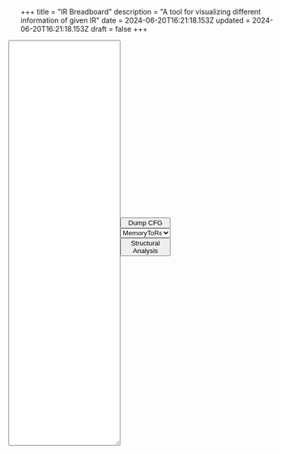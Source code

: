 +++
title = "IR Breadboard"
description = "A tool for visualizing different information of given IR"
date = 2024-06-20T16:21:18.153Z
updated = 2024-06-20T16:21:18.153Z
draft = false
+++

<div id="container">
  <textarea id="code-input"></textarea>
  <div id="menu">
    <button id="dump-cfg">Dump CFG</button>
    <select name="optimize" id="optimize">
      <option value="MemoryToRegister">MemoryToRegister</option>
      <option value="RemoveLoadDirectlyAfterStore">RemoveLoadDirectlyAfterStore</option>
      <option value="RemoveOnlyOnceStore">RemoveOnlyOnceStore</option>
      <option value="RemoveUnusedRegister">RemoveUnusedRegister</option>
      <option value="TopologicalSort">TopologicalSort</option>
    </select>
    <button id="structural-analysis">Structural Analysis</button>
  </div>
  <div id="info">
    <pre class="hidden" id="output"></pre>
    <svg class="hidden" id="svg-graph">
    </svg>
  </div>
</div>

<style>
.hidden {
  display: none;
}
#container {
  display: flex;
  align-items: center;
  margin-left: -24px;
  margin-right: -24px;
}
#code-input {
  width: 40%;
  min-height: 100px;
  height: 800px;
  font-size: 12px;
  font-family: 'Zed Mono', 'Fira Code', 'Source Code Pro', 'Courier New', Courier, monospace;
}
#menu {
  width: 18%;
  min-height: 100px;
  font-size: 10pt;
}
#menu > * {
  width: 100%;
}
#info {
  width: 40%;
  height: 800px;
  overflow: scroll;
}
#svg-graph {
  background: white;
}
#svg-graph text {
  font-size: 10px;
  stroke: 0;
  font: 'Zed Mono', 'Fira Code', 'Source Code Pro', 'Courier New', Courier, monospace;
  fill: #000;
}
.clickable {
  cursor: pointer;
}
</style>

<script src="https://dagrejs.github.io/project/dagre/latest/dagre.min.js">
</script>
<script type="module">
import init, { parse, optimize, dump_control_flow_graph, structural_analysis } from "./ir_breadboard.js";

const svgNS = "http://www.w3.org/2000/svg";
const nodeRadius = 30;
let expanded = [[0]];

function fill_holes(graph) {
  let new_nodes = [];
  const length = graph.node_holes.length + graph.nodes.length;
  for (let i = 0; i < length; ++i) {
    if (graph.node_holes[0] === i) {
      graph.node_holes.shift();
      new_nodes.push(undefined);
    } else {
      new_nodes.push(graph.nodes.shift());
    }
  }
  graph.nodes = new_nodes;
}

function startsWith(arr, sequence) {
  if (arr.length < sequence.length) {
    return false;
  }
  for (let i = 0; i < sequence.length; i++) {
    if (arr[i] !== sequence[i]) {
      return false;
    }
  }
  return true;
}

function layoutAll(root_graph, path) {
  fill_holes(root_graph);
  let g = new dagre.graphlib.Graph();
  g.setGraph({marginx: nodeRadius, marginy: nodeRadius});
  g.setDefaultEdgeLabel(function() { return {}; });
  root_graph.nodes.forEach((node, index) => {
    path.push(index);

    if (node !== undefined
      && expanded.find(it => startsWith(it, path)) === undefined
      && node.Single === undefined) {
      // eg.
      // expanded: [[1, 0, 1, 0], [2, 2, 2]]
      // path: [1, 0, 1]: expanded, will not reach here
      // path: [2, 0]   : not expanded, reach heres
      g.setNode(index, {
        label: node,
        width: nodeRadius * 4,
        height: nodeRadius * 3
      });
    } else if (node !== undefined && node.Single !== undefined) {
      g.setNode(index, {
        label: node,
        width: nodeRadius * 2,
        height: nodeRadius * 2
      });
    } else if (node !== undefined && node.If !== undefined) {
      layoutAll(node.If.content.graph, path);
      g.setNode(index, {
        label: node,
        width: node.If.content.graph.layouted.graph().width,
        height: node.If.content.graph.layouted.graph().height
      });
    } else if (node !== undefined && node.Loop !== undefined) {
      layoutAll(node.Loop.graph, path);
      g.setNode(index, {
        label: node,
        width: node.Loop.graph.layouted.graph().width,
        height: node.Loop.graph.layouted.graph().height
      });
    } else if (node !== undefined && node.Block !== undefined) {
      layoutAll(node.Block.graph, path);
      g.setNode(index, {
        label: node,
        width: node.Block.graph.layouted.graph().width,
        height: node.Block.graph.layouted.graph().height
      });
    } else if (node !== undefined) {
      console.error("unreachable");
    }
    path.pop();
  });
  root_graph.edges.forEach(edge => {
    if (edge) {
      g.setEdge(edge[0], edge[1]);
    }
  });
  dagre.layout(g);
  root_graph.layouted = g;
  root_graph.path = path;
}

function renderExpandableGraph(element, subgraph, path) {
  subgraph.layouted.edges().forEach(function(e) {
    let edge = subgraph.layouted.edge(e);
    let points = edge.points;
    const path = document.createElementNS(svgNS, "path");
    path.setAttribute("d", `M ${points[0].x} ${points[0].y} Q${points[1].x} ${points[1].y} ${points[2].x} ${points[2].y}`);
    path.setAttribute("stroke", "black");
    path.setAttribute("fill", "transparent");
    path.setAttribute("style", "stroke:#000; marker-end: url(#arrow);");
    path.setAttribute("stroke-width", "1.5");
    let edge_info = subgraph.edges.find(it => it && it.from === parseInt(e.v) && it.to === parseInt(e.w));
    if (edge_info && edge_info.back) {
      path.setAttribute('stroke-dasharray', '1.5 1.5');
    }
    element.appendChild(path);
  });
  subgraph.layouted.nodes().forEach((node, index) => {
    path.push(parseInt(node));
    let node_object = subgraph.nodes[node];
    let node_layout = subgraph.layouted.node(node);
    let node_subgraph = null;
    if (node_object.If !== undefined) {
      node_subgraph = node_object.If.content.graph;
    } else if (node_object.Loop !== undefined) {
      node_subgraph = node_object.Loop.graph;
    } else if (node_object.Block !== undefined) {
      node_subgraph = node_object.Block.graph;
    }
    if (node_object.Single !== undefined) {
      const circle = document.createElementNS(svgNS, "circle");
      circle.setAttribute("r", nodeRadius);
      circle.setAttribute("fill", "red");
      circle.setAttribute("cx", node_layout.x);
      circle.setAttribute("cy", node_layout.y);
      element.appendChild(circle);
    } else if (node_subgraph !== null && node_subgraph.layouted === undefined) {
      const group = document.createElementNS(svgNS, "g");
      group.setAttribute("transform", `translate(${node_layout.x - nodeRadius * 2}, ${node_layout.y - nodeRadius * 1.5})`);

      const rect = document.createElementNS(svgNS, "rect");
      rect.setAttribute("width", nodeRadius * 4);
      rect.setAttribute("height", nodeRadius * 3);
      rect.setAttribute("fill", "red");
      group.appendChild(rect);

      const textElement = document.createElementNS(svgNS, "text");
      textElement.setAttribute("x", nodeRadius * 2);
      textElement.setAttribute("y", nodeRadius * 1.5);
      textElement.setAttribute("text-anchor", "middle");
      textElement.setAttribute("dominant-baseline", "central");
      textElement.setAttribute("pointer-events", "none");
      textElement.setAttribute("style", "font-size: 20px; fill: white;");
      const textNode = document.createTextNode("+");
      textElement.appendChild(textNode);
      group.appendChild(textElement);
      group.classList.add("clickable");

      element.appendChild(group);
      let pathCloned = [...path];
      element.addEventListener('click', (event) => {
        event.stopPropagation();
        let inserted = false;
        for (let current_expaned of expanded) {
          if (pathCloned !== undefined && startsWith(pathCloned, current_expaned)) {
            current_expaned.splice(0, current_expaned.length, ...pathCloned);
            inserted = true;
            break;
          }
        }
        if (!inserted) {
          expanded.push(path);
        }
        render_structural_analysis();
      });
    } else if (node_subgraph !== null) {
      const subElement = document.createElementNS(svgNS, "g");
      subElement.setAttribute("transform", `translate(${node_layout.x - node_subgraph.layouted.graph().width / 2}, ${node_layout.y - node_subgraph.layouted.graph().height / 2})`);

      const rect = document.createElementNS(svgNS, "rect");
      rect.setAttribute("x", 0);
      rect.setAttribute("y", 0);
      rect.setAttribute("width", node_subgraph.layouted.graph().width);
      rect.setAttribute("height", node_subgraph.layouted.graph().height);
      rect.setAttribute("fill", "transparent");
      rect.setAttribute("stroke", "black");
      rect.setAttribute("stroke-width", "1");
      subElement.appendChild(rect);

      const closeG = document.createElementNS(svgNS, "g");
      const closeRect = document.createElementNS(svgNS, "rect");
      closeRect.setAttribute("x", 0);
      closeRect.setAttribute("y", 0);
      closeRect.setAttribute("width", 32);
      closeRect.setAttribute("height", 24);
      closeRect.setAttribute("fill", "black");

      const textElement = document.createElementNS(svgNS, "text");
      textElement.setAttribute("x", 16);
      textElement.setAttribute("y", 10);
      textElement.setAttribute("text-anchor", "middle");
      textElement.setAttribute("dominant-baseline", "central");
      textElement.setAttribute("pointer-events", "none");
      textElement.setAttribute("style", "font-size: 20px; fill: white;");
      const textNode = document.createTextNode("-");
      textElement.appendChild(textNode);

      closeG.appendChild(closeRect);
      closeG.appendChild(textElement);
      closeG.classList.add("clickable");

      let pathCloned = [...path];
      closeG.addEventListener('click', (event) => {
        event.stopPropagation();
        for (let current_expaned of expanded) {
          if (startsWith(current_expaned, pathCloned)) {
            while (current_expaned.length !== pathCloned.length) {
              current_expaned.pop();
            }
            current_expaned.pop();
            break;
          }
        }
        render_structural_analysis();
      });

      subElement.appendChild(closeG);

      renderExpandableGraph(subElement, node_subgraph, path);
      element.appendChild(subElement);
    } else {
      console.error("unreachable");
    }
    path.pop();
  });
}

function render_structural_analysis() {
  const code = document.getElementById('code-input').value;
  let analysis_result = structural_analysis(code);
  fill_holes(analysis_result.graph);
  layoutAll(analysis_result.graph, [0]);
  const svg = document.getElementById("svg-graph");
  svg.setAttribute("width", analysis_result.graph.layouted.graph().width);
  svg.setAttribute("height", analysis_result.graph.layouted.graph().height);

  svg.innerHTML = `<marker id="arrow" markerWidth="5" markerHeight="3.5" refX="4" refY="1.75" orient="auto">
    <polygon points="0 0, 5 1.75, 0 3.5" />
  </marker>`;
  const group = document.createElementNS(svgNS, "g");
  group.setAttribute("transform", `translate(0, 0)`);
  renderExpandableGraph(group, analysis_result.graph, [0]);
  svg.appendChild(group);

  svg.classList.remove('hidden');
  const textOutput = document.getElementById("output");
  textOutput.classList.add('hidden');
}

init().then(() => {
  document.getElementById('dump-cfg').addEventListener('click', (event) => {
    event.stopPropagation();
    const code = document.getElementById('code-input').value;
    let cfg = dump_control_flow_graph(code);
    let g = new dagre.graphlib.Graph();
    g.setGraph({marginx: nodeRadius, marginy: nodeRadius});
    g.setDefaultEdgeLabel(function() { return {}; });
    cfg.nodes.forEach((node, index) => {
      g.setNode(
        index,
        {
          label: index,
          width: nodeRadius * 2,
          height: nodeRadius * 2
        }
      );
    });
    for (let edge of cfg.edges) {
      g.setEdge(edge.from, edge.to);
    }
    dagre.layout(g);
    const svg = document.getElementById("svg-graph");
    svg.setAttribute("width", g.graph().width);
    svg.setAttribute("height", g.graph().height);
    svg.innerHTML = `<marker id="arrow" markerWidth="5" markerHeight="3.5" refX="4" refY="1.75" orient="auto">
        <polygon points="0 0, 5 1.75, 0 3.5" />
    </marker>`;
    g.edges().forEach(function(e) {
      let edge = g.edge(e);
      let points = edge.points;
      const path = document.createElementNS(svgNS, "path");
      path.setAttribute("d", `M ${points[0].x} ${points[0].y} Q${points[1].x} ${points[1].y} ${points[2].x} ${points[2].y}`);
      path.setAttribute("stroke", "black");
      path.setAttribute("fill", "transparent");
      path.setAttribute("style", "stroke:#000; marker-end: url(#arrow);");
      path.setAttribute("stroke-width", "1.5");
      let edge_info = cfg.edges.find(it => it.from === parseInt(e.v) && it.to === parseInt(e.w));
      if (edge_info.back) {
        path.setAttribute('stroke-dasharray', '1.5 1.5');
      }
      svg.appendChild(path);
    });
    g.nodes().forEach(function(n) {
      const group = document.createElementNS(svgNS, "g");
      group.setAttribute("transform", `translate(${g.node(n).x}, ${g.node(n).y})`);
      const circle = document.createElementNS(svgNS, "circle");
      circle.setAttribute("r", nodeRadius);
      circle.setAttribute("fill", "red");
      group.appendChild(circle);

      const textElement = document.createElementNS(svgNS, "text");
      textElement.setAttribute("text-anchor", "middle");
      textElement.setAttribute("dominant-baseline", "central");
      textElement.setAttribute("fill", "white");
      const textNode = document.createTextNode(cfg.nodes[parseInt(n)]);
      textElement.appendChild(textNode);
      textElement.setAttribute("pointer-events", "none");
      group.appendChild(textElement);

      svg.appendChild(group);
    });
    svg.classList.remove('hidden');
    const textOutput = document.getElementById("output");
    textOutput.classList.add('hidden');
  });
  document.getElementById('optimize').addEventListener('change', () => {
    const pass = document.getElementById('optimize').value;
    const code = document.getElementById('code-input').value;
    const optimized = optimize(code, pass);
    const svg = document.getElementById("svg-graph");
    const textOutput = document.getElementById("output");
    textOutput.innerText = optimized;
    svg.classList.add('hidden');
    textOutput.classList.remove('hidden');
  });
  document.getElementById('structural-analysis').addEventListener('click', (event) => {
    event.stopPropagation();
    render_structural_analysis();
  });
});
</script>
